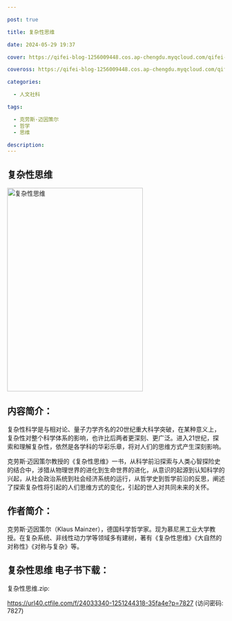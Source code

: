 ```yaml
---

post: true

title: 复杂性思维

date: 2024-05-29 19:37

cover: https://qifei-blog-1256009448.cos.ap-chengdu.myqcloud.com/qifei-blog/6500498a661c6c8e54f77e9d.jpg

coveross: https://qifei-blog-1256009448.cos.ap-chengdu.myqcloud.com/qifei-blog/6500498a661c6c8e54f77e9d.jpg

categories:

  - 人文社科

tags:

  - 克劳斯·迈因策尔
  - 哲学
  - 思维

description:
---
```


## 复杂性思维
<img alt="复杂性思维 " class="aligncenter loaded" data-was-processed="true" decoding="async" fetchpriority="high" height="471" src="https://qifei-blog-1256009448.cos.ap-chengdu.myqcloud.com/qifei-blog/6500498a661c6c8e54f77e9d.jpg " style="cursor: zoom-in;" width="314"/>

## 内容简介：

复杂性科学是与相对论、量子力学齐名的20世纪重大科学突破，在某种意义上，复杂性对整个科学体系的影响，也许比后两者更深刻、更广泛。进入21世纪，探索和理解复杂性，依然是各学科的华彩乐章，将对人们的思维方式产生深刻影响。

克劳斯·迈因策尔教授的《复杂性思维》一书，从科学前沿探索与人类心智探险史的结合中，涉猎从物理世界的进化到生命世界的进化，从意识的起源到认知科学的兴起，从社会政治系统到社会经济系统的运行，从哲学史到哲学前沿的反思，阐述了探索复杂性将引起的人们思维方式的变化，引起的世人对共同未来的关怀。

## 作者简介：

克劳斯·迈因策尔（Klaus Mainzer），德国科学哲学家。现为慕尼黑工业大学教授。在复杂系统、非线性动力学等领域多有建树，著有《复杂性思维》《大自然的对称性》《对称与复杂》等。

## 复杂性思维 电子书下载：

复杂性思维.zip: 

https://url40.ctfile.com/f/24033340-1251244318-35fa4e?p=7827 (访问密码: 7827)
